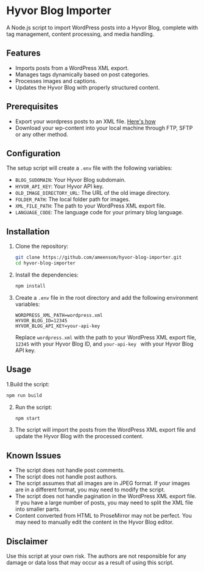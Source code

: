 # Hyvor Blog Importer

A Node.js script to import WordPress posts into a Hyvor Blog, complete with tag management, content processing, and media handling.

## Features

- Imports posts from a WordPress XML export.
- Manages tags dynamically based on post categories.
- Processes images and captions.
- Updates the Hyvor Blog with properly structured content.

## Prerequisites

- Export your wordpress posts to an XML file. [Here's how](https://wordpress.com/support/export/#export-content-to-another-word-press-site)
- Download your wp-content into your local machine through FTP, SFTP or any other method.

## Configuration

The setup script will create a `.env` file with the following variables:

- `BLOG_SUDOMAIN`: Your Hyvor Blog subdomain.
- `HYVOR_API_KEY`: Your Hyvor API key.
- `OLD_IMAGE_DIRECTORY_URL`: The URL of the old image directory.
- `FOLDER_PATH`: The local folder path for images.
- `XML_FILE_PATH`: The path to your WordPress XML export file.
- `LANGUAGE_CODE`: The language code for your primary blog language.

## Installation

1. Clone the repository:

   ```bash
   git clone https://github.com/ameensom/hyvor-blog-importer.git
   cd hyvor-blog-importer
   ```

2. Install the dependencies:

   ```bash
   npm install
   ```

3. Create a `.env` file in the root directory and add the following environment variables:
   ```env
   WORDPRESS_XML_PATH=wordpress.xml
   HYVOR_BLOG_ID=12345
   HYVOR_BLOG_API_KEY=your-api-key
   ```
   Replace `wordpress.xml` with the path to your WordPress XML export file, `12345` with your Hyvor Blog ID, and `your-api-key ` with your Hyvor Blog API key.

## Usage

1.Build the script:

```bash
npm run build
```

2. Run the script:
   ```bash
   npm start
   ```
3. The script will import the posts from the WordPress XML export file and update the Hyvor Blog with the processed content.

## Known Issues

- The script does not handle post comments.
- The script does not handle post authors.
- The script assumes that all images are in JPEG format. If your images are in a different format, you may need to modify the script.
- The script does not handle pagination in the WordPress XML export file. If you have a large number of posts, you may need to split the XML file into smaller parts.
- Content converted from HTML to ProseMirror may not be perfect. You may need to manually edit the content in the Hyvor Blog editor.

## Disclaimer

Use this script at your own risk. The authors are not responsible for any damage or data loss that may occur as a result of using this script.
